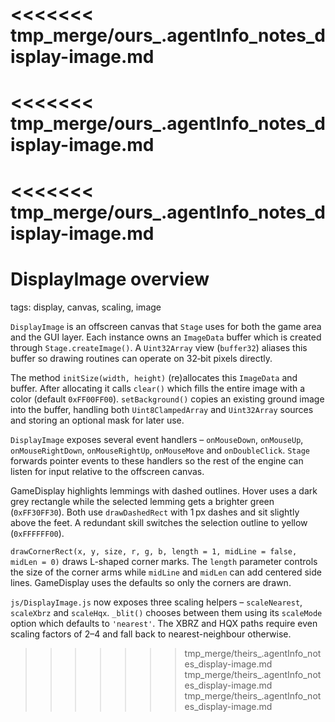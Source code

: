 <<<<<<< tmp_merge/ours_.agentInfo_notes_display-image.md
=======
<<<<<<< tmp_merge/ours_.agentInfo_notes_display-image.md
=======
<<<<<<< tmp_merge/ours_.agentInfo_notes_display-image.md
=======
# DisplayImage overview

tags: display, canvas, scaling, image

`DisplayImage` is an offscreen canvas that `Stage` uses for both the game area and the GUI layer.  Each instance owns an `ImageData` buffer which is created through `Stage.createImage()`.  A `Uint32Array` view (`buffer32`) aliases this buffer so drawing routines can operate on 32‑bit pixels directly.

The method `initSize(width, height)` (re)allocates this `ImageData` and buffer.  After allocating it calls `clear()` which fills the entire image with a color (default `0xFF00FF00`).  `setBackground()` copies an existing ground image into the buffer, handling both `Uint8ClampedArray` and `Uint32Array` sources and storing an optional mask for later use.

`DisplayImage` exposes several event handlers – `onMouseDown`, `onMouseUp`, `onMouseRightDown`, `onMouseRightUp`, `onMouseMove` and `onDoubleClick`.  `Stage` forwards pointer events to these handlers so the rest of the engine can listen for input relative to the offscreen canvas.

GameDisplay highlights lemmings with dashed outlines. Hover uses a dark grey rectangle while the selected lemming gets a brighter green (`0xFF30FF30`). Both use `drawDashedRect` with 1 px dashes and sit slightly above the feet. A redundant skill switches the selection outline to yellow (`0xFFFFFF00`).

`drawCornerRect(x, y, size, r, g, b, length = 1, midLine = false, midLen = 0)` draws L-shaped corner marks. The `length` parameter controls the size of the corner arms while `midLine` and `midLen` can add centered side lines. GameDisplay uses the defaults so only the corners are drawn.

`js/DisplayImage.js` now exposes three scaling helpers – `scaleNearest`, `scaleXbrz` and `scaleHqx`.  `_blit()` chooses between them using its `scaleMode` option which defaults to `'nearest'`.  The XBRZ and HQX paths require even scaling factors of 2–4 and fall back to nearest-neighbour otherwise.
>>>>>>> tmp_merge/theirs_.agentInfo_notes_display-image.md
>>>>>>> tmp_merge/theirs_.agentInfo_notes_display-image.md
>>>>>>> tmp_merge/theirs_.agentInfo_notes_display-image.md
